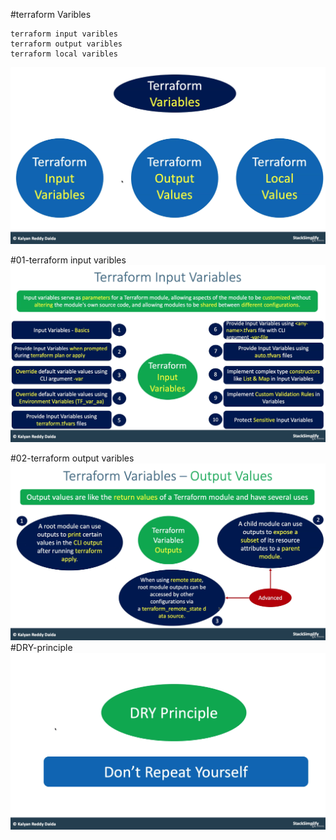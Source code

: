 #terraform Varibles
```
terraform input varibles 
terraform output varibles
terraform local varibles 
```
![img.png](img.png)

#01-terraform input varibles
![img_1.png](img_1.png)

#02-terraform output varibles
![img_2.png](img_2.png)
#DRY-principle
![img_3.png](img_3.png)